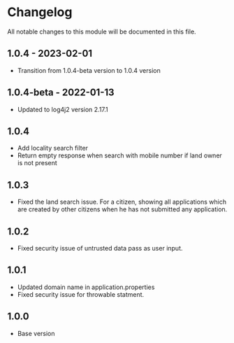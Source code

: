# Changelog
All notable changes to this module will be documented in this file.

## 1.0.4 - 2023-02-01

- Transition from 1.0.4-beta version to 1.0.4 version

## 1.0.4-beta - 2022-01-13

- Updated to log4j2 version 2.17.1

## 1.0.4

- Add locality search filter
- Return empty response when search with mobile number if land owner is not present

## 1.0.3

- Fixed the land search issue. For a citizen, showing all applications which are created by other citizens when he has not submitted any application.

## 1.0.2

- Fixed security issue of untrusted data pass as user input.

## 1.0.1

- Updated domain name in application.properties
- Fixed security issue for throwable statment.

## 1.0.0

- Base version
